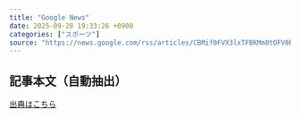 ```yaml
---
title: "Google News"
date: 2025-09-28 19:33:26 +0900
categories: ["スポーツ"]
source: "https://news.google.com/rss/articles/CBMif0FVX3lxTFBKMm8tOFV0bEN6a2xfRDdQOFo1eTlRTThpNVQ3bXpiRHJiNW5NX3R1eDg3b2IweF9qLV9FWWxtWnZpal9RaE9KVFVTNlpQM0JLVFVnb1UxWlFWWDFFck9hcjBoUlZtSzJ3VXpZT1NDOWh0bDNWSGd4S0VrUElKbEE?oc=5"
---
```


## 記事本文（自動抽出）
<body class="y0K44d EA71Tc" id="readabilityBody"></body>

[出典はこちら](https://news.google.com/rss/articles/CBMif0FVX3lxTFBKMm8tOFV0bEN6a2xfRDdQOFo1eTlRTThpNVQ3bXpiRHJiNW5NX3R1eDg3b2IweF9qLV9FWWxtWnZpal9RaE9KVFVTNlpQM0JLVFVnb1UxWlFWWDFFck9hcjBoUlZtSzJ3VXpZT1NDOWh0bDNWSGd4S0VrUElKbEE?oc=5)
